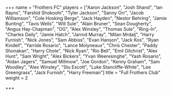 +++
name = "Frothers FC"
players = ["Aaron Jackson", "Josh Shand", "Ian Rayns", "Farshid Shokoohi", "Tyler Jackson", "Sanny Orr", "Jacob Williamson", "Cole Hosking Berge", "Jack Hayden", "Nestor Behring", "Jamie Bunting", "Tavis Wells", "Will Sule", "Alain Bruner", "Sean Dougherty", "Angus Hay-Chapman", "OG", "Alex Winsley", "Thomas Sule", "Ring-In", "Charles Daily", "Jamie Hatch", "Jarrod Murray", "Milan Mrdalj", "Harry Furnish", "Nick Jones", "Sam Abbiss", "Evan Hanson", "Jack Kos", "Ryan Kindell", "Yarride Rosario", "Lance Molyneaux", "Chris Chester", "Paddy Shonakan", "Harry Chote", "Nick Ryan", "Rio Bell", "Emil Gilchrist", "Alex Hunt", "Sam Wright", "Alex Bickers", "Yvan Weeresinghe", "Yash Rosario", "Aidan Jagers", "Samuel Millmow", "Joe Gordon", "Kenny Graham", "Sam Woodley", "Alex Winsley", "Stu Escott", "Luke Stancliffe-White", "Lee Greengrass", "Jack Furnish", "Harry Freeman"]
title = "Full Frothers Club"
weight = 2

+++
